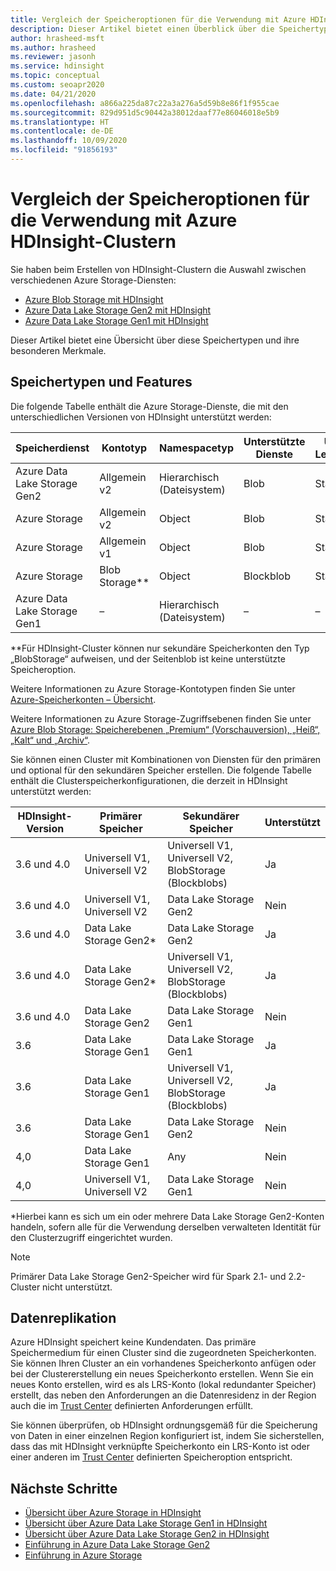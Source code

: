 ```yaml
---
title: Vergleich der Speicheroptionen für die Verwendung mit Azure HDInsight-Clustern
description: Dieser Artikel bietet einen Überblick über die Speichertypen und deren Funktionsweise mit Azure HDInsight.
author: hrasheed-msft
ms.author: hrasheed
ms.reviewer: jasonh
ms.service: hdinsight
ms.topic: conceptual
ms.custom: seoapr2020
ms.date: 04/21/2020
ms.openlocfilehash: a866a225da87c22a3a276a5d59b8e86f1f955cae
ms.sourcegitcommit: 829d951d5c90442a38012daaf77e86046018e5b9
ms.translationtype: HT
ms.contentlocale: de-DE
ms.lasthandoff: 10/09/2020
ms.locfileid: "91856193"
---
```

# <a name="compare-storage-options-for-use-with-azure-hdinsight-clusters"></a>Vergleich der Speicheroptionen für die Verwendung mit Azure HDInsight-Clustern

Sie haben beim Erstellen von HDInsight-Clustern die Auswahl zwischen verschiedenen Azure Storage-Diensten:

* [Azure Blob Storage mit HDInsight](./overview-azure-storage.md)
* [Azure Data Lake Storage Gen2 mit HDInsight](./overview-data-lake-storage-gen2.md)
* [Azure Data Lake Storage Gen1 mit HDInsight](./overview-data-lake-storage-gen1.md)

Dieser Artikel bietet eine Übersicht über diese Speichertypen und ihre besonderen Merkmale.

## <a name="storage-types-and-features"></a>Speichertypen und Features

Die folgende Tabelle enthält die Azure Storage-Dienste, die mit den unterschiedlichen Versionen von HDInsight unterstützt werden:

| Speicherdienst | Kontotyp | Namespacetyp | Unterstützte Dienste | Unterstützte Leistungsstufen | Unterstützte Zugriffsebenen | HDInsight-Version | Clustertyp |
|---|---|---|---|---|---|---|---|
|Azure Data Lake Storage Gen2| Allgemein v2 | Hierarchisch (Dateisystem) | Blob | Standard | Heiß, Kalt, Archiv | 3.6 und höher | Alle außer Spark 2.1 und 2.2|
|Azure Storage| Allgemein v2 | Object | Blob | Standard | Heiß, Kalt, Archiv | 3.6 und höher | All |
|Azure Storage| Allgemein v1 | Object | Blob | Standard | – | All | All |
|Azure Storage| Blob Storage** | Object | Blockblob | Standard | Heiß, Kalt, Archiv | All | All |
|Azure Data Lake Storage Gen1| – | Hierarchisch (Dateisystem) | – | – | – | Nur 3.6 | Alle mit Ausnahme von HBase |

**Für HDInsight-Cluster können nur sekundäre Speicherkonten den Typ „BlobStorage“ aufweisen, und der Seitenblob ist keine unterstützte Speicheroption.

Weitere Informationen zu Azure Storage-Kontotypen finden Sie unter [Azure-Speicherkonten – Übersicht](../storage/common/storage-account-overview.md).

Weitere Informationen zu Azure Storage-Zugriffsebenen finden Sie unter [Azure Blob Storage: Speicherebenen „Premium“ (Vorschauversion), „Heiß“, „Kalt“ und „Archiv“](../storage/blobs/storage-blob-storage-tiers.md).

Sie können einen Cluster mit Kombinationen von Diensten für den primären und optional für den sekundären Speicher erstellen. Die folgende Tabelle enthält die Clusterspeicherkonfigurationen, die derzeit in HDInsight unterstützt werden:

| HDInsight-Version | Primärer Speicher | Sekundärer Speicher | Unterstützt |
|---|---|---|---|
| 3.6 und 4.0 | Universell V1, Universell V2 | Universell V1, Universell V2, BlobStorage (Blockblobs) | Ja |
| 3.6 und 4.0 | Universell V1, Universell V2 | Data Lake Storage Gen2 | Nein |
| 3.6 und 4.0 | Data Lake Storage Gen2* | Data Lake Storage Gen2 | Ja |
| 3.6 und 4.0 | Data Lake Storage Gen2* | Universell V1, Universell V2, BlobStorage (Blockblobs) | Ja |
| 3.6 und 4.0 | Data Lake Storage Gen2 | Data Lake Storage Gen1 | Nein |
| 3.6 | Data Lake Storage Gen1 | Data Lake Storage Gen1 | Ja |
| 3.6 | Data Lake Storage Gen1 | Universell V1, Universell V2, BlobStorage (Blockblobs) | Ja |
| 3.6 | Data Lake Storage Gen1 | Data Lake Storage Gen2 | Nein |
| 4,0 | Data Lake Storage Gen1 | Any | Nein |
| 4,0 | Universell V1, Universell V2 | Data Lake Storage Gen1 | Nein |

*Hierbei kann es sich um ein oder mehrere Data Lake Storage Gen2-Konten handeln, sofern alle für die Verwendung derselben verwalteten Identität für den Clusterzugriff eingerichtet wurden.

> [!NOTE]
> Primärer Data Lake Storage Gen2-Speicher wird für Spark 2.1- und 2.2-Cluster nicht unterstützt.

## <a name="data-replication"></a>Datenreplikation

Azure HDInsight speichert keine Kundendaten. Das primäre Speichermedium für einen Cluster sind die zugeordneten Speicherkonten. Sie können Ihren Cluster an ein vorhandenes Speicherkonto anfügen oder bei der Clustererstellung ein neues Speicherkonto erstellen. Wenn Sie ein neues Konto erstellen, wird es als LRS-Konto (lokal redundanter Speicher) erstellt, das neben den Anforderungen an die Datenresidenz in der Region auch die im [Trust Center](https://azuredatacentermap.azurewebsites.net) definierten Anforderungen erfüllt.

Sie können überprüfen, ob HDInsight ordnungsgemäß für die Speicherung von Daten in einer einzelnen Region konfiguriert ist, indem Sie sicherstellen, dass das mit HDInsight verknüpfte Speicherkonto ein LRS-Konto ist oder einer anderen im [Trust Center](https://azuredatacentermap.azurewebsites.net) definierten Speicheroption entspricht.
 
## <a name="next-steps"></a>Nächste Schritte

* [Übersicht über Azure Storage in HDInsight](./overview-azure-storage.md)
* [Übersicht über Azure Data Lake Storage Gen1 in HDInsight](./overview-data-lake-storage-gen1.md)
* [Übersicht über Azure Data Lake Storage Gen2 in HDInsight](./overview-data-lake-storage-gen2.md)
* [Einführung in Azure Data Lake Storage Gen2](../storage/blobs/data-lake-storage-introduction.md)
* [Einführung in Azure Storage](../storage/common/storage-introduction.md)
